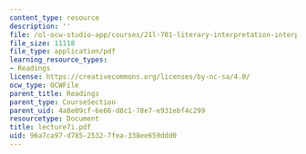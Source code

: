 ```yaml
---
content_type: resource
description: ''
file: /ol-ocw-studio-app/courses/21l-701-literary-interpretation-interpreting-poetry-fall-2003/96a7ca97d78525327fea338ee659ddd0_lecture7i.pdf
file_size: 11118
file_type: application/pdf
learning_resource_types:
- Readings
license: https://creativecommons.org/licenses/by-nc-sa/4.0/
ocw_type: OCWFile
parent_title: Readings
parent_type: CourseSection
parent_uid: 4a8e09cf-6e66-d8c1-78e7-e931ebf4c299
resourcetype: Document
title: lecture7i.pdf
uid: 96a7ca97-d785-2532-7fea-338ee659ddd0
---
```

